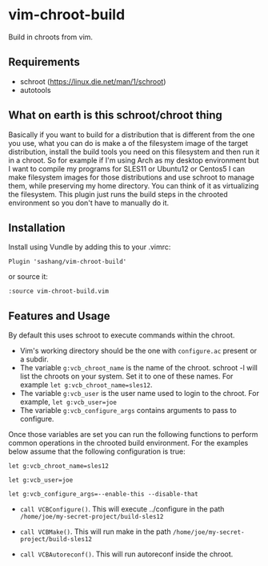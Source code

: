 # vim-chroot-build
Build in chroots from vim.

## Requirements
- schroot (https://linux.die.net/man/1/schroot)
- autotools

## What on earth is this schroot/chroot thing
Basically if you want to build for a distribution that is different from the one you use, what you
can do is make a of the filesystem image of the target distribution, install the build tools you
need on this filesystem and then run it in a chroot. So for example if I'm using Arch as my desktop
environment but I want to compile my programs for SLES11 or Ubuntu12 or Centos5 I can make
filesystem images for those distributions and use schroot to manage them, while preserving my home
directory. You can think of it as virtualizing the filesystem. This plugin just runs the build steps
in the chrooted environment so you don't have to manually do it.

## Installation
Install using Vundle by adding this to your .vimrc:

`Plugin 'sashang/vim-chroot-build'`

or source it:

`:source vim-chroot-build.vim`

## Features and Usage
By default this uses schroot to execute commands within the chroot.

- Vim's working directory should be the one with `configure.ac` present or a subdir.
- The variable `g:vcb_chroot_name` is the name of the chroot. schroot -l will list the chroots on
  your system. Set it to one of these names. For example `let g:vcb_chroot_name=sles12`.
- The variable `g:vcb_user` is the user name used to login to the chroot. For example, `let
  g:vcb_user=joe`
- The variable `g:vcb_configure_args` contains arguments to pass to configure.

Once those variables are set you can run the following functions to perform common operations in the
chrooted build environment. For the examples below assume that the following configuration is true:

`let g:vcb_chroot_name=sles12`

`let g:vcb_user=joe`

`let g:vcb_configure_args=--enable-this --disable-that`

- `call VCBConfigure()`. This will execute ../configure in the path `/home/joe/my-secret-project/build-sles12`

- `call VCBMake()`. This will run make in the path `/home/joe/my-secret-project/build-sles12`

- `call VCBAutoreconf()`. This will run autoreconf inside the chroot. 

